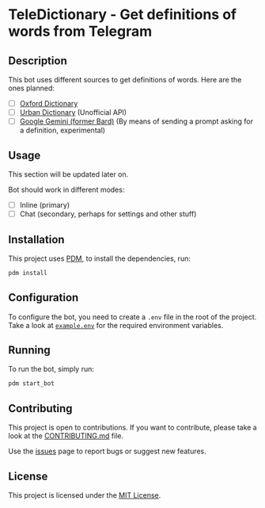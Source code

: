 # TeleDictionary - Get definitions of words from Telegram

## Description

This bot uses different sources to get definitions of words. Here are the ones planned:
- [ ] [Oxford Dictionary](https://developer.oxforddictionaries.com/)
- [ ] [Urban Dictionary](https://api.urbandictionary.com) (Unofficial API)
- [ ] [Google Gemini (former Bard)](https://ai.google.dev/) (By means of sending a prompt asking for a definition, experimental)

## Usage

This section will be updated later on.

Bot should work in different modes:
- [ ] Inline (primary)
- [ ] Chat (secondary, perhaps for settings and other stuff)

## Installation

This project uses [PDM](https://pdm-project.org/), to install the dependencies, run:

```bash
pdm install
```

## Configuration

To configure the bot, you need to create a `.env` file in the root of the project.
Take a look at [`example.env`](./example.env) for the required environment variables.

## Running

To run the bot, simply run:

```bash
pdm start_bot
```

## Contributing

This project is open to contributions. If you want to contribute, please take a look at the [CONTRIBUTING.md](./CONTRIBUTING.md) file.

Use the [issues](/issues) page to report bugs or suggest new features.

## License

This project is licensed under the [MIT License](./LICENSE).
